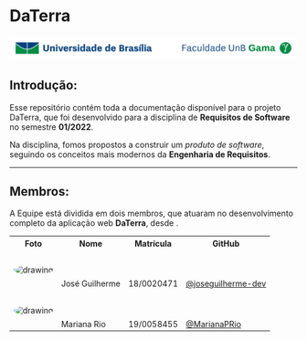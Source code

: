# DaTerra

![UnB](img/unb_logo.jpg)

## Introdução:

Esse repositório contém toda a documentação disponível para o projeto DaTerra, que foi desenvolvido para a disciplina de **Requisitos de Software** no semestre **01/2022**.

Na disciplina, fomos propostos a construir um *produto de software*, seguindo os conceitos mais modernos da **Engenharia de Requisitos**.



---

## Membros:

A Equipe está dividida em dois membros, que atuaram no desenvolvimento completo da aplicação web **DaTerra**, desde .

<table>
    <tr>
        <th>Foto</th>
        <th>Nome</th>
        <th>Matrícula</th>
        <th>GitHub</th>
    </tr>
    <tr>
        <td>
            <img src="https://github.com/joseguilherme-dev.png" alt="drawing" style="width: 100px;border-radius: 50%;"/>
        </td>
        <td style="padding-top: 50px;">
            José Guilherme
        </td>
        <td style="padding-top: 50px;">
            18/0020471
        </td>
        <td style="padding-top: 50px;">
            <a href="https://github.com/joseguilherme-dev" target="_blank">@joseguilherme-dev</a>
        </td>
    </tr>
    <tr>
        <td>
            <img src="https://github.com/MarianaPRio.png" alt="drawing" style="width: 100px;border-radius: 50%;"/>
        </td>
        <td style="padding-top: 50px;">
            Mariana Rio
        </td>
        <td style="padding-top: 50px;">
            19/0058455
        </td>
        <td style="padding-top: 50px;">
            <a href="https://github.com/MarianaPRio" target="_blank">@MarianaPRio</a>
        </td>
    </tr>
</table>